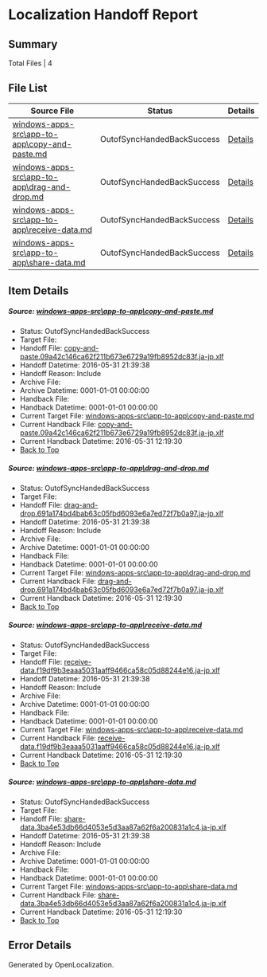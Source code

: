 # <a name='report-top'></a> Localization Handoff Report

## Summary
 Total Files | 4

## File List
 Source File | Status | Details 
 ----------- | ------ | ------- 
 [windows-apps-src\app-to-app\copy-and-paste.md](https://github.com/Microsoft/windows-apps/blob/bd2df770211332e2f6dba0bed0b1184836b81446/windows-apps-src/app-to-app/copy-and-paste.md) | OutofSyncHandedBackSuccess | [Details](#ff4fc70743b329fca2cec564976b4b512eee61ef128)
 [windows-apps-src\app-to-app\drag-and-drop.md](https://github.com/Microsoft/windows-apps/blob/bd2df770211332e2f6dba0bed0b1184836b81446/windows-apps-src/app-to-app/drag-and-drop.md) | OutofSyncHandedBackSuccess | [Details](#b88f3ab7ed4fc5db2508235aaa310a0dd7b4cec4129)
 [windows-apps-src\app-to-app\receive-data.md](https://github.com/Microsoft/windows-apps/blob/bd2df770211332e2f6dba0bed0b1184836b81446/windows-apps-src/app-to-app/receive-data.md) | OutofSyncHandedBackSuccess | [Details](#3853ccd58cbf48c8d39431ca5f5398bb80923c41131)
 [windows-apps-src\app-to-app\share-data.md](https://github.com/Microsoft/windows-apps/blob/bd2df770211332e2f6dba0bed0b1184836b81446/windows-apps-src/app-to-app/share-data.md) | OutofSyncHandedBackSuccess | [Details](#6c41466b2104240137ca3b375a92ca1f7fde4301132)

## Item Details
##### <a name='ff4fc70743b329fca2cec564976b4b512eee61ef128'></a> Source: [windows-apps-src\app-to-app\copy-and-paste.md](https://github.com/Microsoft/windows-apps/blob/bd2df770211332e2f6dba0bed0b1184836b81446/windows-apps-src/app-to-app/copy-and-paste.md)
* Status: OutofSyncHandedBackSuccess
* Target File: 
* Handoff File: [copy-and-paste.09a42c146ca62f211b673e6729a19fb8952dc83f.ja-jp.xlf](https://github.com/Microsoft/WDG.handoff/blob/8227b31225645ed5a4a077387581021914c5559e/ol-handoff/Microsoft/windows-apps.ja-jp/master/copy-and-paste.09a42c146ca62f211b673e6729a19fb8952dc83f.ja-jp.xlf)
* Handoff Datetime: 2016-05-31 21:39:38
* Handoff Reason: Include
* Archive File: 
* Archive Datetime: 0001-01-01 00:00:00
* Handback File: 
* Handback Datetime: 0001-01-01 00:00:00
* Current Target File: [windows-apps-src\app-to-app\copy-and-paste.md](https://github.com/Microsoft/windows-apps.ja-jp/blob/846e73c8aab5d5c623774cf374dd173574bd5761/windows-apps-src/app-to-app/copy-and-paste.md)
* Current Handback File: [copy-and-paste.09a42c146ca62f211b673e6729a19fb8952dc83f.ja-jp.xlf](https://github.com/Microsoft/WDG.handback/blob/29e104438bce4bfab3f3d4ed4b83ff0bfb8c6870/ol-handback/Microsoft/windows-apps.ja-jp/master/copy-and-paste.09a42c146ca62f211b673e6729a19fb8952dc83f.ja-jp.xlf)
* Current Handback Datetime: 2016-05-31 12:19:30
* [Back to Top](#report-top)

##### <a name='b88f3ab7ed4fc5db2508235aaa310a0dd7b4cec4129'></a> Source: [windows-apps-src\app-to-app\drag-and-drop.md](https://github.com/Microsoft/windows-apps/blob/bd2df770211332e2f6dba0bed0b1184836b81446/windows-apps-src/app-to-app/drag-and-drop.md)
* Status: OutofSyncHandedBackSuccess
* Target File: 
* Handoff File: [drag-and-drop.691a174bd4bab63c05fbd6093e6a7ed72f7b0a97.ja-jp.xlf](https://github.com/Microsoft/WDG.handoff/blob/8227b31225645ed5a4a077387581021914c5559e/ol-handoff/Microsoft/windows-apps.ja-jp/master/drag-and-drop.691a174bd4bab63c05fbd6093e6a7ed72f7b0a97.ja-jp.xlf)
* Handoff Datetime: 2016-05-31 21:39:38
* Handoff Reason: Include
* Archive File: 
* Archive Datetime: 0001-01-01 00:00:00
* Handback File: 
* Handback Datetime: 0001-01-01 00:00:00
* Current Target File: [windows-apps-src\app-to-app\drag-and-drop.md](https://github.com/Microsoft/windows-apps.ja-jp/blob/846e73c8aab5d5c623774cf374dd173574bd5761/windows-apps-src/app-to-app/drag-and-drop.md)
* Current Handback File: [drag-and-drop.691a174bd4bab63c05fbd6093e6a7ed72f7b0a97.ja-jp.xlf](https://github.com/Microsoft/WDG.handback/blob/29e104438bce4bfab3f3d4ed4b83ff0bfb8c6870/ol-handback/Microsoft/windows-apps.ja-jp/master/drag-and-drop.691a174bd4bab63c05fbd6093e6a7ed72f7b0a97.ja-jp.xlf)
* Current Handback Datetime: 2016-05-31 12:19:30
* [Back to Top](#report-top)

##### <a name='3853ccd58cbf48c8d39431ca5f5398bb80923c41131'></a> Source: [windows-apps-src\app-to-app\receive-data.md](https://github.com/Microsoft/windows-apps/blob/bd2df770211332e2f6dba0bed0b1184836b81446/windows-apps-src/app-to-app/receive-data.md)
* Status: OutofSyncHandedBackSuccess
* Target File: 
* Handoff File: [receive-data.f19df9b3eaaa5031aaff9466ca58c05d88244e16.ja-jp.xlf](https://github.com/Microsoft/WDG.handoff/blob/8227b31225645ed5a4a077387581021914c5559e/ol-handoff/Microsoft/windows-apps.ja-jp/master/receive-data.f19df9b3eaaa5031aaff9466ca58c05d88244e16.ja-jp.xlf)
* Handoff Datetime: 2016-05-31 21:39:38
* Handoff Reason: Include
* Archive File: 
* Archive Datetime: 0001-01-01 00:00:00
* Handback File: 
* Handback Datetime: 0001-01-01 00:00:00
* Current Target File: [windows-apps-src\app-to-app\receive-data.md](https://github.com/Microsoft/windows-apps.ja-jp/blob/846e73c8aab5d5c623774cf374dd173574bd5761/windows-apps-src/app-to-app/receive-data.md)
* Current Handback File: [receive-data.f19df9b3eaaa5031aaff9466ca58c05d88244e16.ja-jp.xlf](https://github.com/Microsoft/WDG.handback/blob/29e104438bce4bfab3f3d4ed4b83ff0bfb8c6870/ol-handback/Microsoft/windows-apps.ja-jp/master/receive-data.f19df9b3eaaa5031aaff9466ca58c05d88244e16.ja-jp.xlf)
* Current Handback Datetime: 2016-05-31 12:19:30
* [Back to Top](#report-top)

##### <a name='6c41466b2104240137ca3b375a92ca1f7fde4301132'></a> Source: [windows-apps-src\app-to-app\share-data.md](https://github.com/Microsoft/windows-apps/blob/bd2df770211332e2f6dba0bed0b1184836b81446/windows-apps-src/app-to-app/share-data.md)
* Status: OutofSyncHandedBackSuccess
* Target File: 
* Handoff File: [share-data.3ba4e53db66d4053e5d3aa87a62f6a200831a1c4.ja-jp.xlf](https://github.com/Microsoft/WDG.handoff/blob/8227b31225645ed5a4a077387581021914c5559e/ol-handoff/Microsoft/windows-apps.ja-jp/master/share-data.3ba4e53db66d4053e5d3aa87a62f6a200831a1c4.ja-jp.xlf)
* Handoff Datetime: 2016-05-31 21:39:38
* Handoff Reason: Include
* Archive File: 
* Archive Datetime: 0001-01-01 00:00:00
* Handback File: 
* Handback Datetime: 0001-01-01 00:00:00
* Current Target File: [windows-apps-src\app-to-app\share-data.md](https://github.com/Microsoft/windows-apps.ja-jp/blob/846e73c8aab5d5c623774cf374dd173574bd5761/windows-apps-src/app-to-app/share-data.md)
* Current Handback File: [share-data.3ba4e53db66d4053e5d3aa87a62f6a200831a1c4.ja-jp.xlf](https://github.com/Microsoft/WDG.handback/blob/29e104438bce4bfab3f3d4ed4b83ff0bfb8c6870/ol-handback/Microsoft/windows-apps.ja-jp/master/share-data.3ba4e53db66d4053e5d3aa87a62f6a200831a1c4.ja-jp.xlf)
* Current Handback Datetime: 2016-05-31 12:19:30
* [Back to Top](#report-top)


## Error Details

Generated by OpenLocalization.
